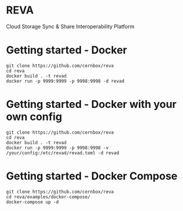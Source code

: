 # REVA

Cloud Storage Sync & Share Interoperability Platform

# Getting started - Docker

```
git clone https://github.com/cernbox/reva
cd reva
docker build . -t revad
docker run -p 9999:9999 -p 9998:9998 -d revad
```

# Getting started - Docker with your own config

```
git clone https://github.com/cernbox/reva
cd reva
docker build . -t revad
docker run -p 9999:9999 -p 9998:9998 -v /your/config:/etc/revad/revad.toml -d revad
```

# Getting started - Docker Compose

```
git clone https://github.com/cernbox/reva
cd reva/examples/docker-compose/
docker-compose up -d
```
